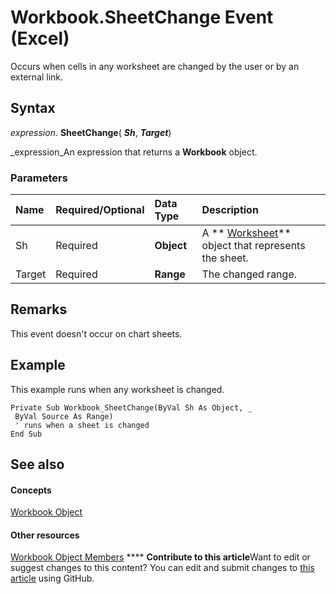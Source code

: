 
# Workbook.SheetChange Event (Excel)

Occurs when cells in any worksheet are changed by the user or by an external link.


## Syntax

 _expression_. **SheetChange**( **_Sh_**,  **_Target_**)

 _expression_An expression that returns a  **Workbook** object.


### Parameters



|**Name**|**Required/Optional**|**Data Type**|**Description**|
|:-----|:-----|:-----|:-----|
|Sh|Required| **Object**|A  ** [Worksheet](182b705e-854a-81cc-a4b0-59b942de55ae.md)** object that represents the sheet.|
|Target|Required| **Range**|The changed range.|

## Remarks

This event doesn't occur on chart sheets.


## Example

This example runs when any worksheet is changed.


```
Private Sub Workbook_SheetChange(ByVal Sh As Object, _ 
 ByVal Source As Range) 
 ' runs when a sheet is changed 
End Sub
```


## See also


#### Concepts


 [Workbook Object](8c00aa60-c974-eed3-0812-3c9625eb0d4c.md)
#### Other resources


 [Workbook Object Members](dce102a3-25de-3ff4-2ce5-bc56e08baca7.md)
****   **Contribute to this article**Want to edit or suggest changes to this content? You can edit and submit changes to  [this article](https://github.com/jhershey00/VBA_Excel_Test/OpenXMLCon/articles/37e727d8-255c-ac23-45d8-13a8e7639991.md) using GitHub.

